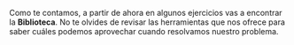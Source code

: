 Como te contamos, a partir de ahora en algunos ejercicios vas a encontrar la **Biblioteca**. No te olvides de revisar las herramientas que nos ofrece para saber cuáles podemos aprovechar cuando resolvamos nuestro problema.